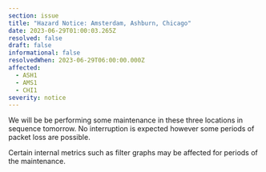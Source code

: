 ```yaml
---
section: issue
title: "Hazard Notice: Amsterdam, Ashburn, Chicago"
date: 2023-06-29T01:00:03.265Z
resolved: false
draft: false
informational: false
resolvedWhen: 2023-06-29T06:00:00.000Z
affected:
  - ASH1
  - AMS1
  - CHI1
severity: notice
---
```

We will be be performing some maintenance in these three locations in sequence tomorrow. No interruption is expected however some periods of packet loss are possible.

Certain internal metrics such as filter graphs may be affected for periods of the maintenance.
